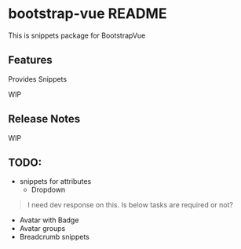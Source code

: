 # bootstrap-vue README

This is snippets package for BootstrapVue

## Features

Provides Snippets

WIP

## Release Notes

WIP

## TODO:

- snippets for attributes
  - Dropdown

> I need dev response on this. Is below tasks are required or not?

- Avatar with Badge
- Avatar groups
- Breadcrumb snippets
